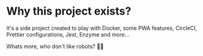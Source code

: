 # Why this project exists?

It's a side project created to play with Docker, some PWA features, CircleCI, Prettier configurations, Jest, Enzyme and more...

Whats more, who don't like robots? 🤯🤖
